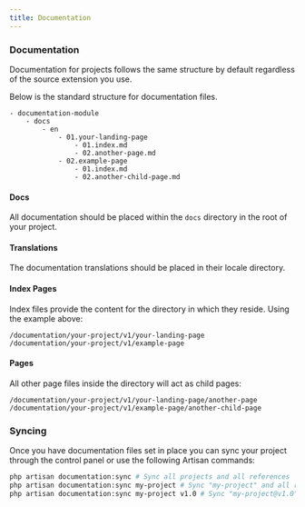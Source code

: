 ```yaml
---
title: Documentation
---
```


### Documentation

Documentation for projects follows the same structure by default regardless of the source extension you use.

Below is the standard structure for documentation files.

    - documentation-module
        - docs
            - en
                - 01.your-landing-page
                    - 01.index.md
                    - 02.another-page.md
                - 02.example-page
                    - 01.index.md
                    - 02.another-child-page.md
                
#### Docs

All documentation should be placed within the `docs` directory in the root of your project.

#### Translations

The documentation translations should be placed in their locale directory.

#### Index Pages

Index files provide the content for the directory in which they reside. Using the example above:

    /documentation/your-project/v1/your-landing-page
    /documentation/your-project/v1/example-page
    
#### Pages

All other page files inside the directory will act as child pages:

    /documentation/your-project/v1/your-landing-page/another-page
    /documentation/your-project/v1/example-page/another-child-page

### Syncing

Once you have documentation files set in place you can sync your project through the control panel or use the following Artisan commands:

```bash
php artisan documentation:sync # Sync all projects and all references
php artisan documentation:sync my-project # Sync "my-project" and all references
php artisan documentation:sync my-project v1.0 # Sync "my-project@v1.0" only
```
